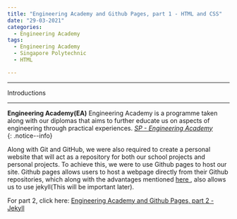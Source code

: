 ```yaml
---
title: "Engineering Academy and Github Pages, part 1 - HTML and CSS"
date: "29-03-2021"
categories:
  - Engineering Academy
tags:
  - Engineering Academy
  - Singapore Polytechnic
  - HTML

---
```


***

Introductions

***

**Engineering Academy(EA)** Engineering Academy is a programme taken along with our diplomas that aims to further educate us on aspects of engineering through practical experiences. 
<cite><a href="https://www.sp.edu.sg/engineering-cluster/engineering-academy">SP - Engineering Academy</a></cite>  
{: .notice--info}


Along with Git and GitHub, we were also required to create a personal website that will act as a repository for both our school projects and personal projects. To achieve this, we were to use Github pages to host our site. Github pages allows users to host a webpage directly from their Github repositories, which along with the advantages mentioned <a href="https://khkhiu.github.io/engineering%20academy/engcad-github/"> here </a>, also allows us to use jekyll(This will be important later).






For part 2, click here: <a href="https://khkhiu.github.io/engineering%20academy/engcad-jekyll/">Engineering Academy and Github Pages, part 2 - Jekyll</a>